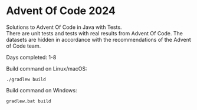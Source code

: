 # Advent Of Code 2024

Solutions to Advent Of Code in Java with Tests.<br />
There are unit tests and tests with real results from Advent Of Code.
The datasets are hidden in accordance with the recommendations of the Advent of Code team.

Days completed: 1-8 <br />

Build command on Linux/macOS:
```
./gradlew build
```

Build command on Windows:
```
gradlew.bat build
```
